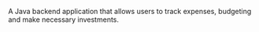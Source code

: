 A Java backend application that allows users to track expenses, budgeting and make necessary investments.
